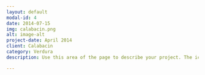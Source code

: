 ```yaml
---
layout: default
modal-id: 4
date: 2014-07-15
img: calabacin.png
alt: image-alt
project-date: April 2014
client: Calabacin
category: Verdura
description: Use this area of the page to describe your project. The icon above is part of a free icon set by <a href="https://sellfy.com/p/8Q9P/jV3VZ/">Flat Icons</a>. On their website, you can download their free set with 16 icons, or you can purchase the entire set with 146 icons for only $12!

---
```

